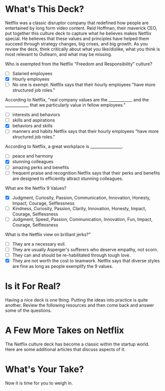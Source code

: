 <!--
{
"name": "netflix-culture-deck",
"version" : "0.1",
"title" : "The Netflix Culture Deck",
"description" : "The latest version of the landmark Netflix culture presentation.",
"homepage" : "https://github.com/sigma-512/outlearn-culture-homework",
"freshnessDate" : 2015-08-27,
"author" : "Jeff Whatcott",
"license" : "CC BY 4.0"
}
-->

<!-- @section -->
# What's This Deck?
Netflix was a classic disruptor company that redefined how people are entertained by long form video content. Reid Hoffman, their maverick CEO, put together this culture deck to capture what he believes makes Netflix special. He believes that these values and principles have helped them succeed through strategy changes, big crises, and big growth. As you review the deck, think critically about what you like/dislike, what you think is most relevant to Outlearn, and what may be missing.
<!-- @link, "url" : "https://www.evernote.com/shard/s3/sh/e361f812-84e9-4284-8923-41e560c434a9/7ef54de35d503c09", "text": "Read the Netflix Culture Deck" -->

<!-- @multipleChoice -->
Who is exempted from the Netflix "Freedom and Responsibility" culture?
- [ ] Salaried employees
- [X] Hourly employees
- [ ] No one is exempt.
Netflix says that their hourly employees "have more structured job roles."
<!-- @end -->

<!-- @multipleChoice -->
According to Netflix, "real company values are the ____________ and the ____________ that we particularly value in fellow employees."
- [ ] interests and behaviors
- [ ] skills and aspirations
- [X] behaviors and skills
- [ ] manners and habits
Netflix says that their hourly employees "have more structured job roles."
<!-- @end -->

<!-- @multipleChoice -->
According to Netflix, a great workplace is ________________.
- [ ] peace and harmony
- [X] stunning colleagues
- [ ] amazing perks and benefits
- [ ] frequent praise and recognition
Netflix says that their perks and benefits are designed to efficiently attract stunning colleagues.
<!-- @end -->

<!-- @multipleChoice -->
What are the Netflix 9 Values?
- [X] Judgment, Curiosity, Passion, Communication, Innovation, Honesty, Impact, Courage, Selflessness
- [ ] Kindness, Curiosity, Passion, Clarity, Innovation, Honesty, Impact, Courage, Selflessness
- [ ] Judgment, Speed, Passion, Communication, Innovation, Fun, Impact, Courage, Selflessness
<!-- @end -->

<!-- @multipleChoice -->
What is the Netflix view on brilliant jerks?"
- [ ] They are a necessary evil.
- [ ] They are usually Asperger's sufferers who deserve empathy, not scorn.
- [ ] They can and should be re-habilitated through tough love.
- [X] They are not worth the cost to teamwork.
Netflix says that diverse styles are fine as long as people exemplify the 9 values.
<!-- @end -->

<!-- @section -->
# Is it For Real?
Having a nice deck is one thing. Putting the ideas into practice is quite another. Review the following resources and then come back and answer some of the questions.
<!-- @link, "url" : "https://www.evernote.com/l/AAMjmVu3zz1CvpckOtMUvbqPVIy2r--k7lI", "text": "Read the Quora thread about what's it like to work at Netflix" -->
<!-- @link, "url" : "https://www.evernote.com/l/AAPJQ72Sc-tAaJfL2oHrPSrDRjQF6dzH4Nw", "text": "Read the Glassdoor reviews of Netflix (free registration required)." -->
<!-- @task, "hasDeliverable" : true, "text" : "Describe your opinions about how Netflix has or has not been able to live up to the ideals in their culture deck?"-->

<!-- @section -->
# A Few More Takes on Netflix
The Netflix culture deck has become a classic within the startup world. Here are some additional articles that discuss aspects of it.
<!-- @link, "url" : "http://firstround.com/review/The-woman-behind-the-Netflix-Culture-doc/", "text": "Read about how Netflix reinvented HR." -->
<!-- @link, "url" : "https://hbr.org/2014/01/how-netflix-reinvented-hr", "text": "Read about the woman behind the deck." -->

<!-- @section -->
# What's Your Take?
Now it is time for you to weigh in.
<!-- @task, "hasDeliverable" : true, "text" : "List 3-5 aspects of Netflix culture that you feel are most applicable to Outlearn."-->
<!-- @task, "hasDeliverable" : true, "text" : "What's missing from the Netflix Culture Deck?"-->
